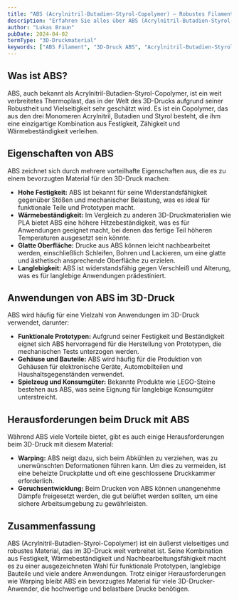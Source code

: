 ```yaml
---
title: "ABS (Acrylnitril-Butadien-Styrol-Copolymer) – Robustes Filament für den 3D-Druck"
description: "Erfahren Sie alles über ABS (Acrylnitril-Butadien-Styrol-Copolymer), ein beliebtes Filament im 3D-Druck. Entdecken Sie die Eigenschaften, Anwendungen und Vorteile dieses robusten Kunststoffs."
author: "Lukas Braun"
pubDate: 2024-04-02
termType: "3D-Druckmaterial"
keywords: ["ABS Filament", "3D-Druck ABS", "Acrylnitril-Butadien-Styrol", "ABS Eigenschaften", "ABS Anwendungen"]
---
```


## Was ist ABS?

ABS, auch bekannt als Acrylnitril-Butadien-Styrol-Copolymer, ist ein weit verbreitetes Thermoplast, das in der Welt des 3D-Drucks aufgrund seiner Robustheit und Vielseitigkeit sehr geschätzt wird. Es ist ein Copolymer, das aus den drei Monomeren Acrylnitril, Butadien und Styrol besteht, die ihm eine einzigartige Kombination aus Festigkeit, Zähigkeit und Wärmebeständigkeit verleihen.

## Eigenschaften von ABS

ABS zeichnet sich durch mehrere vorteilhafte Eigenschaften aus, die es zu einem bevorzugten Material für den 3D-Druck machen:

- **Hohe Festigkeit:** ABS ist bekannt für seine Widerstandsfähigkeit gegenüber Stößen und mechanischer Belastung, was es ideal für funktionale Teile und Prototypen macht.
- **Wärmebeständigkeit:** Im Vergleich zu anderen 3D-Druckmaterialien wie PLA bietet ABS eine höhere Hitzebeständigkeit, was es für Anwendungen geeignet macht, bei denen das fertige Teil höheren Temperaturen ausgesetzt sein könnte.
- **Glatte Oberfläche:** Drucke aus ABS können leicht nachbearbeitet werden, einschließlich Schleifen, Bohren und Lackieren, um eine glatte und ästhetisch ansprechende Oberfläche zu erzielen.
- **Langlebigkeit:** ABS ist widerstandsfähig gegen Verschleiß und Alterung, was es für langlebige Anwendungen prädestiniert.

## Anwendungen von ABS im 3D-Druck

ABS wird häufig für eine Vielzahl von Anwendungen im 3D-Druck verwendet, darunter:

- **Funktionale Prototypen:** Aufgrund seiner Festigkeit und Beständigkeit eignet sich ABS hervorragend für die Herstellung von Prototypen, die mechanischen Tests unterzogen werden.
- **Gehäuse und Bauteile:** ABS wird häufig für die Produktion von Gehäusen für elektronische Geräte, Automobilteilen und Haushaltsgegenständen verwendet.
- **Spielzeug und Konsumgüter:** Bekannte Produkte wie LEGO-Steine bestehen aus ABS, was seine Eignung für langlebige Konsumgüter unterstreicht.

## Herausforderungen beim Druck mit ABS

Während ABS viele Vorteile bietet, gibt es auch einige Herausforderungen beim 3D-Druck mit diesem Material:

- **Warping:** ABS neigt dazu, sich beim Abkühlen zu verziehen, was zu unerwünschten Deformationen führen kann. Um dies zu vermeiden, ist eine beheizte Druckplatte und oft eine geschlossene Druckkammer erforderlich.
- **Geruchsentwicklung:** Beim Drucken von ABS können unangenehme Dämpfe freigesetzt werden, die gut belüftet werden sollten, um eine sichere Arbeitsumgebung zu gewährleisten.

## Zusammenfassung

ABS (Acrylnitril-Butadien-Styrol-Copolymer) ist ein äußerst vielseitiges und robustes Material, das im 3D-Druck weit verbreitet ist. Seine Kombination aus Festigkeit, Wärmebeständigkeit und Nachbearbeitungsfähigkeit macht es zu einer ausgezeichneten Wahl für funktionale Prototypen, langlebige Bauteile und viele andere Anwendungen. Trotz einiger Herausforderungen wie Warping bleibt ABS ein bevorzugtes Material für viele 3D-Drucker-Anwender, die hochwertige und belastbare Drucke benötigen.
